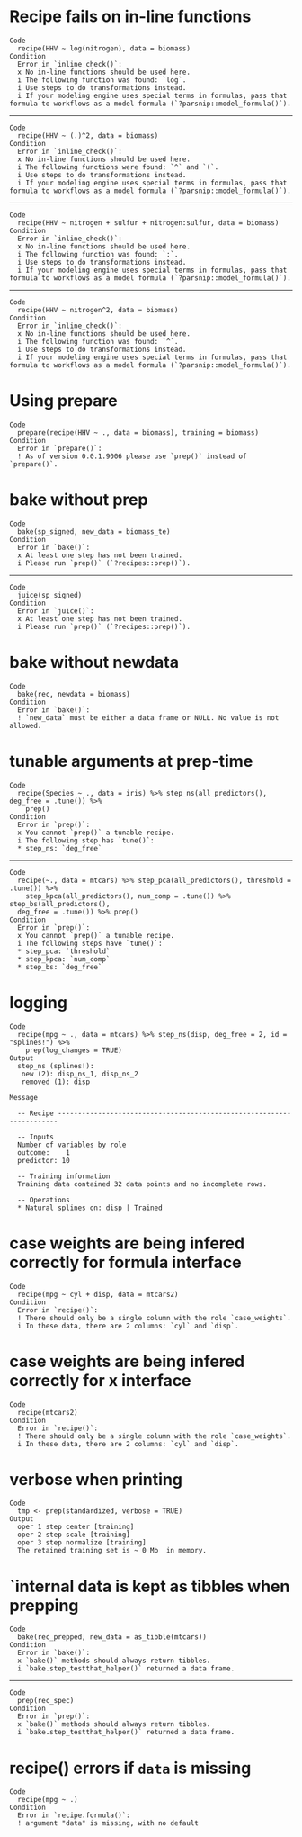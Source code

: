 # Recipe fails on in-line functions

    Code
      recipe(HHV ~ log(nitrogen), data = biomass)
    Condition
      Error in `inline_check()`:
      x No in-line functions should be used here.
      i The following function was found: `log`.
      i Use steps to do transformations instead.
      i If your modeling engine uses special terms in formulas, pass that formula to workflows as a model formula (`?parsnip::model_formula()`).

---

    Code
      recipe(HHV ~ (.)^2, data = biomass)
    Condition
      Error in `inline_check()`:
      x No in-line functions should be used here.
      i The following functions were found: `^` and `(`.
      i Use steps to do transformations instead.
      i If your modeling engine uses special terms in formulas, pass that formula to workflows as a model formula (`?parsnip::model_formula()`).

---

    Code
      recipe(HHV ~ nitrogen + sulfur + nitrogen:sulfur, data = biomass)
    Condition
      Error in `inline_check()`:
      x No in-line functions should be used here.
      i The following function was found: `:`.
      i Use steps to do transformations instead.
      i If your modeling engine uses special terms in formulas, pass that formula to workflows as a model formula (`?parsnip::model_formula()`).

---

    Code
      recipe(HHV ~ nitrogen^2, data = biomass)
    Condition
      Error in `inline_check()`:
      x No in-line functions should be used here.
      i The following function was found: `^`.
      i Use steps to do transformations instead.
      i If your modeling engine uses special terms in formulas, pass that formula to workflows as a model formula (`?parsnip::model_formula()`).

# Using prepare

    Code
      prepare(recipe(HHV ~ ., data = biomass), training = biomass)
    Condition
      Error in `prepare()`:
      ! As of version 0.0.1.9006 please use `prep()` instead of `prepare()`.

# bake without prep

    Code
      bake(sp_signed, new_data = biomass_te)
    Condition
      Error in `bake()`:
      x At least one step has not been trained.
      i Please run `prep()` (`?recipes::prep()`).

---

    Code
      juice(sp_signed)
    Condition
      Error in `juice()`:
      x At least one step has not been trained.
      i Please run `prep()` (`?recipes::prep()`).

# bake without newdata

    Code
      bake(rec, newdata = biomass)
    Condition
      Error in `bake()`:
      ! `new_data` must be either a data frame or NULL. No value is not allowed.

# tunable arguments at prep-time

    Code
      recipe(Species ~ ., data = iris) %>% step_ns(all_predictors(), deg_free = .tune()) %>%
        prep()
    Condition
      Error in `prep()`:
      x You cannot `prep()` a tunable recipe.
      i The following step has `tune()`:
      * step_ns: `deg_free`

---

    Code
      recipe(~., data = mtcars) %>% step_pca(all_predictors(), threshold = .tune()) %>%
        step_kpca(all_predictors(), num_comp = .tune()) %>% step_bs(all_predictors(),
      deg_free = .tune()) %>% prep()
    Condition
      Error in `prep()`:
      x You cannot `prep()` a tunable recipe.
      i The following steps have `tune()`:
      * step_pca: `threshold`
      * step_kpca: `num_comp`
      * step_bs: `deg_free`

# logging

    Code
      recipe(mpg ~ ., data = mtcars) %>% step_ns(disp, deg_free = 2, id = "splines!") %>%
        prep(log_changes = TRUE)
    Output
      step_ns (splines!): 
       new (2): disp_ns_1, disp_ns_2
       removed (1): disp
      
    Message
      
      -- Recipe ----------------------------------------------------------------------
      
      -- Inputs 
      Number of variables by role
      outcome:    1
      predictor: 10
      
      -- Training information 
      Training data contained 32 data points and no incomplete rows.
      
      -- Operations 
      * Natural splines on: disp | Trained

# case weights are being infered correctly for formula interface

    Code
      recipe(mpg ~ cyl + disp, data = mtcars2)
    Condition
      Error in `recipe()`:
      ! There should only be a single column with the role `case_weights`.
      i In these data, there are 2 columns: `cyl` and `disp`.

# case weights are being infered correctly for x interface

    Code
      recipe(mtcars2)
    Condition
      Error in `recipe()`:
      ! There should only be a single column with the role `case_weights`.
      i In these data, there are 2 columns: `cyl` and `disp`.

# verbose when printing

    Code
      tmp <- prep(standardized, verbose = TRUE)
    Output
      oper 1 step center [training] 
      oper 2 step scale [training] 
      oper 3 step normalize [training] 
      The retained training set is ~ 0 Mb  in memory.
      

# `internal data is kept as tibbles when prepping

    Code
      bake(rec_prepped, new_data = as_tibble(mtcars))
    Condition
      Error in `bake()`:
      x `bake()` methods should always return tibbles.
      i `bake.step_testthat_helper()` returned a data frame.

---

    Code
      prep(rec_spec)
    Condition
      Error in `prep()`:
      x `bake()` methods should always return tibbles.
      i `bake.step_testthat_helper()` returned a data frame.

# recipe() errors if `data` is missing

    Code
      recipe(mpg ~ .)
    Condition
      Error in `recipe.formula()`:
      ! argument "data" is missing, with no default


